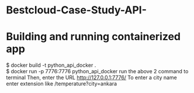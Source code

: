 # Bestcloud-Case-Study-API-

# Building and running containerized app
$ docker build -t python_api_docker .  
$ docker run -p 7776:7776 python_api_docker
run the above 2 command to terminal
Then, enter the URL http://127.0.0.1:7776/
To enter a city name enter extension like /temperature?city=ankara
